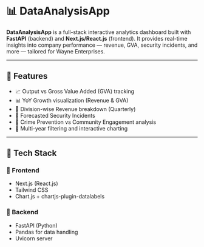 # 📊 DataAnalysisApp

**DataAnalysisApp** is a full-stack interactive analytics dashboard built with **FastAPI** (backend) and **Next.js/React.js** (frontend). It provides real-time insights into company performance — revenue, GVA, security incidents, and more — tailored for Wayne Enterprises.

---

## 🚀 Features

- 📈 Output vs Gross Value Added (GVA) tracking
- 📊 YoY Growth visualization (Revenue & GVA)
- 🏢 Division-wise Revenue breakdown (Quarterly)
- 🔐 Forecasted Security Incidents
- 🤝 Crime Prevention vs Community Engagement analysis
- 📅 Multi-year filtering and interactive charting

---

## 🧱 Tech Stack

### 🔹 Frontend
- Next.js (React.js)
- Tailwind CSS
- Chart.js + chartjs-plugin-datalabels

### 🔹 Backend
- FastAPI (Python)
- Pandas for data handling
- Uvicorn server
